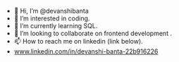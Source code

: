 - 👋 Hi, I’m @devanshibanta
- 👀 I’m interested in coding.
- 🌱 I’m currently learning SQL.
- 💞️ I’m looking to collaborate on frontend development .
- 📫 How to reach me on linkedin (link below).
- www.linkedin.com/in/devanshi-banta-22b916226

<!---
devanshibanta/devanshibanta is a ✨ special ✨ repository because its `README.md` (this file) appears on your GitHub profile.
You can click the Preview link to take a look at your changes.
--->
